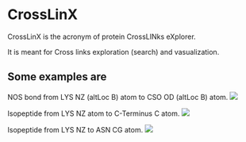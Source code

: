 CrossLinX
============

CrossLinX is the acronym of protein CrossLINks eXplorer.
 
It is meant for Cross links exploration (search) and vasualization.

Some examples are
-----------------

NOS bond from LYS NZ (altLoc B) atom to CSO OD (altLoc B) atom.
<img src="https://github.com/aalhossary/CrossLinX/raw/master/images/6ZWJ.png">


Isopeptide from LYS NZ atom to C-Terminus C atom.
<img src="https://github.com/aalhossary/CrossLinX/raw/master/images/7CAP.png">


Isopeptide from LYS NZ to ASN CG atom.
<img src="https://github.com/aalhossary/CrossLinX/raw/master/images/3HTL.png">
